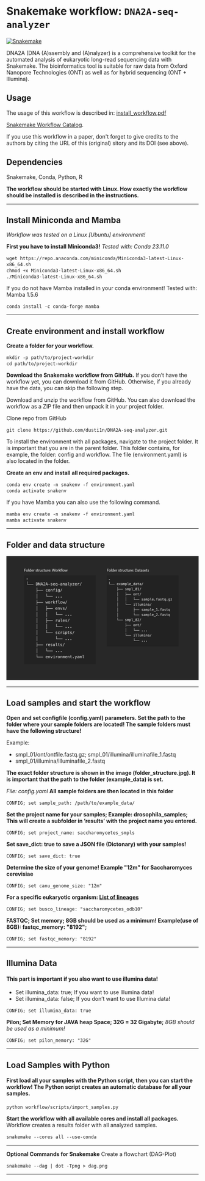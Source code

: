 # Snakemake workflow: `DNA2A-seq-analyzer`

[![Snakemake](https://img.shields.io/badge/snakemake-≥6.3.0-brightgreen.svg)](https://snakemake.github.io)

DNA2A (DNA (A)ssembly and (A)nalyzer) is a comprehensive toolkit for the automated analysis of eukaryotic long-read sequencing data with Snakemake. The bioinformatics tool is suitable for raw data from Oxford Nanopore Technologies (ONT) as well as for hybrid sequencing (ONT + Illumina).

## Usage

The usage of this workflow is described in: [install_workflow.pdf](install_workflow.pdf)

[Snakemake Workflow Catalog](https://snakemake.github.io/snakemake-workflow-catalog/?usage=<owner>%2F<repo>).

If you use this workflow in a paper, don't forget to give credits to the authors by citing the URL of this (original) <repo>sitory and its DOI (see above).

## Dependencies
Snakemake, Conda, Python, R

**The workflow should be started with Linux. How exactly the workflow should be installed is described in the instructions.**

---

## Install Miniconda and Mamba
*Workflow was tested on a Linux [Ubuntu] environment!*

**First you have to install Miniconda3!**
*Tested with: Conda 23.11.0*

```shell
wget https://repo.anaconda.com/miniconda/Miniconda3-latest-Linux-x86_64.sh
chmod +x Miniconda3-latest-Linux-x86_64.sh
./Miniconda3-latest-Linux-x86_64.sh
```

If you do not have Mamba installed in your conda environment!
Tested with: Mamba 1.5.6

```shell
conda install -c conda-forge mamba
```
---

## Create environment and install workflow
**Create a folder for your workflow.**

```shell
mkdir -p path/to/project-workdir
cd path/to/project-workdir
```

**Download the Snakemake workflow from GitHub.**
If you don’t have the workflow yet, you can download it from GitHub. Otherwise, if you already have the data, you can skip the following step.

Download and unzip the workflow from GitHub. You can also download the workflow as a ZIP file and then unpack it in your project folder.

Clone repo from GitHub
```shell
git clone https://github.com/dusti1n/DNA2A-seq-analyzer.git
```

To install the environment with all packages, navigate to the project folder. It is important that you are in the parent folder. This folder contains, for example, the folder: config and workflow. The file (environment.yaml) is also located in the folder.

**Create an env and install all required packages.**
```shell
conda env create -n snakenv -f environment.yaml
conda activate snakenv
```

If you have Mamba you can also use the following command.
```shell
mamba env create -n snakenv -f environment.yaml
mamba activate snakenv
```
---
## Folder and data structure
<img src="documentation/images/folder_structure.jpg" alt="logo" width="750"/>
</p>

---

## Load samples and start the workflow

**Open and set configfile (config.yaml) parameters. Set the path to the folder where your sample folders are located! The sample folders must have the following structure!**

Example:
+ smpl_01/ont/ontfile.fastq.gz; smpl_01/illumina/illuminafile_1.fastq
+ smpl_01/illumina/illuminafile_2.fastq

**The exact folder structure is shown in the image (folder_structure.jpg). It is important that the path to the folder (example_data) is set.**

<space></space>
*File: config.yaml*
**All sample folders are then located in this folder**
```
CONFIG; set sample_path: /path/to/example_data/
```

**Set the project name for your samples; Example: drosophila_samples; This will create a subfolder in ’results’ with the project name you entered.**
```
CONFIG; set project_name: saccharomycetes_smpls
```

**Set save_dict: true to save a JSON file (Dictonary) with your samples!**
```
CONFIG; set save_dict: true
```

**Determine the size of your genome! Example "12m" for Saccharomyces cerevisiae**
```
CONFIG; set canu_genome_size: "12m"
```

**For a specific eukaryotic organism: [List of lineages](https://busco.ezlab.org/list_of_lineages.html)**
```
CONFIG; set busco_lineage: "saccharomycetes_odb10"
```

**FASTQC; Set memory; 8GB should be used as a minimum! Example(use of 8GB): fastqc_memory: "8192";**
```
CONFIG; set fastqc_memory: "8192"
```
---

## Illumina Data
#### This part is important if you also want to use illumina data!
+ Set illumina_data: true; If you want to use Illumina data!
+ Set illumina_data: false; If you don’t want to use Illumina data!
```
CONFIG; set illumina_data: true
```

**Pilon; Set Memory for JAVA heap Space; 32G = 32 Gigabyte;** 
*8GB should be used as a minimum!*
```
CONFIG; set pilon_memory: "32G"
```
---

## Load Samples with Python
#### First load all your samples with the Python script, then you can start the workflow! The Python script creates an automatic database for all your samples.

```shell
python workflow/scripts/import_samples.py
```

**Start the workflow with all available cores and install all packages.**
Workflow creates a results folder with all analyzed samples.

```shell
snakemake --cores all --use-conda
```
---

**Optional Commands for Snakemake**
Create a flowchart (DAG-Plot)
```shell
snakemake --dag | dot -Tpng > dag.png
```
---